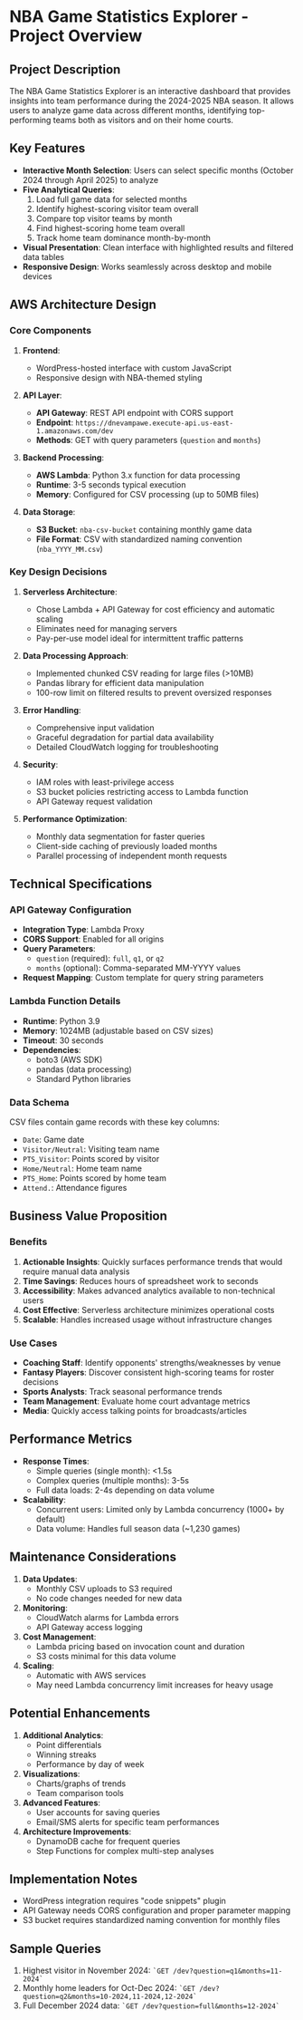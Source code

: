 # NBA Game Statistics Explorer - Project Overview

## Project Description
The NBA Game Statistics Explorer is an interactive dashboard that provides insights into team performance during the 2024-2025 NBA season. It allows users to analyze game data across different months, identifying top-performing teams both as visitors and on their home courts.

## Key Features
- **Interactive Month Selection**: Users can select specific months (October 2024 through April 2025) to analyze
- **Five Analytical Queries**:
  1. Load full game data for selected months
  2. Identify highest-scoring visitor team overall
  3. Compare top visitor teams by month
  4. Find highest-scoring home team overall
  5. Track home team dominance month-by-month
- **Visual Presentation**: Clean interface with highlighted results and filtered data tables
- **Responsive Design**: Works seamlessly across desktop and mobile devices

## AWS Architecture Design

### Core Components
1. **Frontend**:
   - WordPress-hosted interface with custom JavaScript
   - Responsive design with NBA-themed styling

2. **API Layer**:
   - **API Gateway**: REST API endpoint with CORS support
   - **Endpoint**: `https://dnevampawe.execute-api.us-east-1.amazonaws.com/dev`
   - **Methods**: GET with query parameters (`question` and `months`)

3. **Backend Processing**:
   - **AWS Lambda**: Python 3.x function for data processing
   - **Runtime**: 3-5 seconds typical execution
   - **Memory**: Configured for CSV processing (up to 50MB files)

4. **Data Storage**:
   - **S3 Bucket**: `nba-csv-bucket` containing monthly game data
   - **File Format**: CSV with standardized naming convention (`nba_YYYY_MM.csv`)

### Key Design Decisions

1. **Serverless Architecture**:
   - Chose Lambda + API Gateway for cost efficiency and automatic scaling
   - Eliminates need for managing servers
   - Pay-per-use model ideal for intermittent traffic patterns

2. **Data Processing Approach**:
   - Implemented chunked CSV reading for large files (>10MB)
   - Pandas library for efficient data manipulation
   - 100-row limit on filtered results to prevent oversized responses

3. **Error Handling**:
   - Comprehensive input validation
   - Graceful degradation for partial data availability
   - Detailed CloudWatch logging for troubleshooting

4. **Security**:
   - IAM roles with least-privilege access
   - S3 bucket policies restricting access to Lambda function
   - API Gateway request validation

5. **Performance Optimization**:
   - Monthly data segmentation for faster queries
   - Client-side caching of previously loaded months
   - Parallel processing of independent month requests

## Technical Specifications

### API Gateway Configuration
- **Integration Type**: Lambda Proxy
- **CORS Support**: Enabled for all origins
- **Query Parameters**:
  - `question` (required): `full`, `q1`, or `q2`
  - `months` (optional): Comma-separated MM-YYYY values
- **Request Mapping**: Custom template for query string parameters

### Lambda Function Details
- **Runtime**: Python 3.9
- **Memory**: 1024MB (adjustable based on CSV sizes)
- **Timeout**: 30 seconds
- **Dependencies**:
  - boto3 (AWS SDK)
  - pandas (data processing)
  - Standard Python libraries

### Data Schema
CSV files contain game records with these key columns:
- `Date`: Game date
- `Visitor/Neutral`: Visiting team name
- `PTS_Visitor`: Points scored by visitor
- `Home/Neutral`: Home team name
- `PTS_Home`: Points scored by home team
- `Attend.`: Attendance figures

## Business Value Proposition

### Benefits
1. **Actionable Insights**: Quickly surfaces performance trends that would require manual data analysis
2. **Time Savings**: Reduces hours of spreadsheet work to seconds
3. **Accessibility**: Makes advanced analytics available to non-technical users
4. **Cost Effective**: Serverless architecture minimizes operational costs
5. **Scalable**: Handles increased usage without infrastructure changes

### Use Cases
- **Coaching Staff**: Identify opponents' strengths/weaknesses by venue
- **Fantasy Players**: Discover consistent high-scoring teams for roster decisions
- **Sports Analysts**: Track seasonal performance trends
- **Team Management**: Evaluate home court advantage metrics
- **Media**: Quickly access talking points for broadcasts/articles

## Performance Metrics
- **Response Times**:
  - Simple queries (single month): <1.5s
  - Complex queries (multiple months): 3-5s
  - Full data loads: 2-4s depending on data volume
- **Scalability**:
  - Concurrent users: Limited only by Lambda concurrency (1000+ by default)
  - Data volume: Handles full season data (~1,230 games)

## Maintenance Considerations
1. **Data Updates**:
   - Monthly CSV uploads to S3 required
   - No code changes needed for new data
2. **Monitoring**:
   - CloudWatch alarms for Lambda errors
   - API Gateway access logging
3. **Cost Management**:
   - Lambda pricing based on invocation count and duration
   - S3 costs minimal for this data volume
4. **Scaling**:
   - Automatic with AWS services
   - May need Lambda concurrency limit increases for heavy usage

## Potential Enhancements
1. **Additional Analytics**:
   - Point differentials
   - Winning streaks
   - Performance by day of week
2. **Visualizations**:
   - Charts/graphs of trends
   - Team comparison tools
3. **Advanced Features**:
   - User accounts for saving queries
   - Email/SMS alerts for specific team performances
4. **Architecture Improvements**:
   - DynamoDB cache for frequent queries
   - Step Functions for complex multi-step analyses

## Implementation Notes
- WordPress integration requires "code snippets" plugin
- API Gateway needs CORS configuration and proper parameter mapping
- S3 bucket requires standardized naming convention for monthly files

## Sample Queries
1. Highest visitor in November 2024:
   `` `GET /dev?question=q1&months=11-2024` ``
2. Monthly home leaders for Oct-Dec 2024:
   `` `GET /dev?question=q2&months=10-2024,11-2024,12-2024` ``
3. Full December 2024 data:
   `` `GET /dev?question=full&months=12-2024` ``